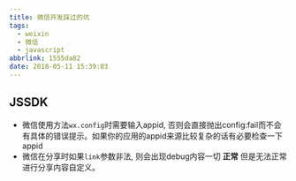 ```yaml
---
title: 微信开发踩过的坑
tags:
  - weixin
  - 微信
  - javascript
abbrlink: 1555da82
date: 2018-05-11 15:39:03
---
```


## JSSDK

- 微信使用方法`wx.config`时需要输入appid, 否则会直接抛出config:fail而不会有具体的错误提示。如果你的应用的appid来源比较复杂的话有必要检查一下appid
- 微信在分享时如果`link`参数非法, 则会出现debug内容一切 **正常** 但是无法正常进行分享内容自定义。
